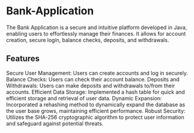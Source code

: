 # Bank-Application

The Bank Application is a secure and intuitive platform developed in Java, enabling users to effortlessly manage their finances. It allows for account creation, secure login, balance checks, deposits, and withdrawals.

## Features
Secure User Management: Users can create accounts and log in securely.
Balance Checks: Users can check their account balance.
Deposits and Withdrawals: Users can make deposits and withdrawals to/from their accounts.
Efficient Data Storage: Implemented a hash table for quick and efficient storage and retrieval of user data.
Dynamic Expansion: Incorporated a rehashing method to dynamically expand the database as the user base grows, maintaining efficient performance.
Robust Security: Utilizes the SHA-256 cryptographic algorithm to protect user information and safeguard against potential threats.
